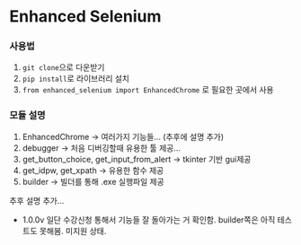 # Enhanced Selenium

### 사용법

1. `git clone`으로 다운받기
2. `pip install`로 라이브러리 설치
3. `from enhanced_selenium import EnhancedChrome` 로 필요한 곳에서 사용

### 모듈 설명

1. EnhancedChrome ->
   여러가지 기능들... (추후에 설명 추가)
2. debugger -> 
   처음 디버깅할때 유용한 툴 제공...
3. get_button_choice, get_input_from_alert -> 
   tkinter 기반 gui제공
4. get_idpw, get_xpath -> 
   유용한 함수 제공
5. builder -> 
   빌더를 통해 .exe 실행파일 제공

추후 설명 추가...

- 1.0.0v
  일단 수강신청 통해서 기능들 잘 돌아가는 거 확인함. builder쪽은 아직 테스트도 못해봄. 미지원 상태.
